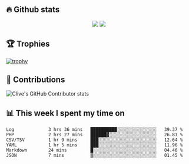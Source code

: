 ## &#128293; Github stats

<!-- GitHub Readme Streak Stats - https://github.com/DenverCoder1/github-readme-streak-stats -->
<p align="center">

<picture>
  <source 
    srcset="https://github-readme-stats.vercel.app/api?username=clivewalkden&count_private=true&show_icons=true&theme=darcula"
    media="(prefers-color-scheme: dark)"
  />
  <source
    srcset="https://github-readme-stats.vercel.app/api?username=clivewalkden&count_private=true&show_icons=true&theme=calm"
    media="(prefers-color-scheme: light), (prefers-color-scheme: no-preference)"
  />
  <img src="https://github-readme-stats.vercel.app/api?username=clivewalkden&count_private=true&show_icons=true&theme=darcula" />
</picture>

<a href="https://git.io/streak-stats" target="_blank">
  <img src="http://github-readme-streak-stats.herokuapp.com?user=clivewalkden&theme=darcula&date_format=j%20M%5B%20Y%5D" />
</a>

</p>

## &#127942; Trophies
[![trophy](https://github-profile-trophy.vercel.app/?username=clivewalkden&theme=onedark)](https://github.com/clivewalkden/github-profile-trophy)

## &#129309; Contributions
![Clive's GitHub Contributor stats](https://github-contributor-stats.vercel.app/api?username=clivewalkden)

## &#128202; This week I spent my time on
<!--START_SECTION:waka-->

```text
Log             3 hrs 36 mins   ██████████░░░░░░░░░░░░░░░   39.37 %
PHP             2 hrs 27 mins   ██████▓░░░░░░░░░░░░░░░░░░   26.81 %
CSV/TSV         1 hr 9 mins     ███░░░░░░░░░░░░░░░░░░░░░░   12.64 %
YAML            1 hr 5 mins     ███░░░░░░░░░░░░░░░░░░░░░░   11.96 %
Markdown        24 mins         █░░░░░░░░░░░░░░░░░░░░░░░░   04.46 %
JSON            7 mins          ▒░░░░░░░░░░░░░░░░░░░░░░░░   01.45 %
```

<!--END_SECTION:waka-->
